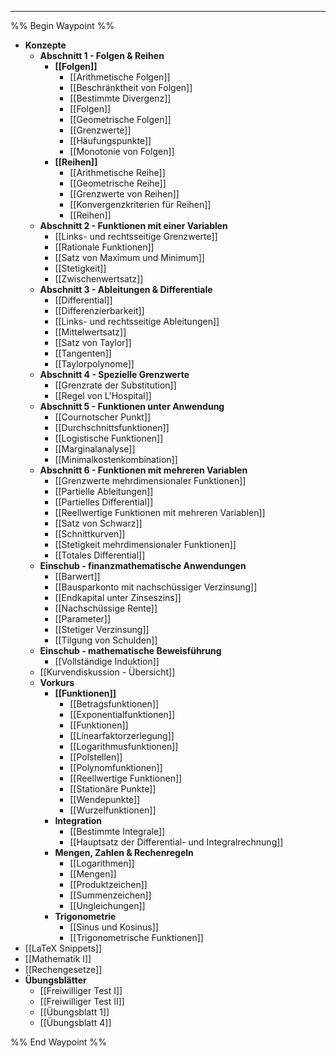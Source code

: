 ***

%% Begin Waypoint %%
- **Konzepte**
	- **Abschnitt 1 - Folgen & Reihen**
		- **[[Folgen]]**
			- [[Arithmetische Folgen]]
			- [[Beschränktheit von Folgen]]
			- [[Bestimmte Divergenz]]
			- [[Folgen]]
			- [[Geometrische Folgen]]
			- [[Grenzwerte]]
			- [[Häufungspunkte]]
			- [[Monotonie von Folgen]]
		- **[[Reihen]]**
			- [[Arithmetische Reihe]]
			- [[Geometrische Reihe]]
			- [[Grenzwerte von Reihen]]
			- [[Konvergenzkriterien für Reihen]]
			- [[Reihen]]
	- **Abschnitt 2 - Funktionen mit einer Variablen**
		- [[Links- und rechtsseitige Grenzwerte]]
		- [[Rationale Funktionen]]
		- [[Satz von Maximum und Minimum]]
		- [[Stetigkeit]]
		- [[Zwischenwertsatz]]
	- **Abschnitt 3 - Ableitungen & Differentiale**
		- [[Differential]]
		- [[Differenzierbarkeit]]
		- [[Links- und rechtsseitige Ableitungen]]
		- [[Mittelwertsatz]]
		- [[Satz von Taylor]]
		- [[Tangenten]]
		- [[Taylorpolynome]]
	- **Abschnitt 4 - Spezielle Grenzwerte**
		- [[Grenzrate der Substitution]]
		- [[Regel von L'Hospital]]
	- **Abschnitt 5 - Funktionen unter Anwendung**
		- [[Cournotscher Punkt]]
		- [[Durchschnittsfunktionen]]
		- [[Logistische Funktionen]]
		- [[Marginalanalyse]]
		- [[Minimalkostenkombination]]
	- **Abschnitt 6 - Funktionen mit mehreren Variablen**
		- [[Grenzwerte mehrdimensionaler Funktionen]]
		- [[Partielle Ableitungen]]
		- [[Partielles Differential]]
		- [[Reellwertige Funktionen mit mehreren Variablen]]
		- [[Satz von Schwarz]]
		- [[Schnittkurven]]
		- [[Stetigkeit mehrdimensionaler Funktionen]]
		- [[Totales Differential]]
	- **Einschub - finanzmathematische Anwendungen**
		- [[Barwert]]
		- [[Bausparkonto mit nachschüssiger Verzinsung]]
		- [[Endkapital unter Zinseszins]]
		- [[Nachschüssige Rente]]
		- [[Parameter]]
		- [[Stetiger Verzinsung]]
		- [[Tilgung von Schulden]]
	- **Einschub - mathematische Beweisführung**
		- [[Vollständige Induktion]]
	- [[Kurvendiskussion - Übersicht]]
	- **Vorkurs**
		- **[[Funktionen]]**
			- [[Betragsfunktionen]]
			- [[Exponentialfunktionen]]
			- [[Funktionen]]
			- [[Linearfaktorzerlegung]]
			- [[Logarithmusfunktionen]]
			- [[Polstellen]]
			- [[Polynomfunktionen]]
			- [[Reellwertige Funktionen]]
			- [[Stationäre Punkte]]
			- [[Wendepunkte]]
			- [[Wurzelfunktionen]]
		- **Integration**
			- [[Bestimmte Integrale]]
			- [[Hauptsatz der Differential- und Integralrechnung]]
		- **Mengen, Zahlen & Rechenregeln**
			- [[Logarithmen]]
			- [[Mengen]]
			- [[Produktzeichen]]
			- [[Summenzeichen]]
			- [[Ungleichungen]]
		- **Trigonometrie**
			- [[Sinus und Kosinus]]
			- [[Trigonometrische Funktionen]]
- [[LaTeX Snippets]]
- [[Mathematik I]]
- [[Rechengesetze]]
- **Übungsblätter**
	- [[Freiwilliger Test I]]
	- [[Freiwilliger Test II]]
	- [[Übungsblatt 1]]
	- [[Übungsblatt 4]]

%% End Waypoint %%